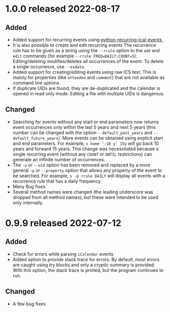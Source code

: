 # 1.0.0 released 2022-08-17

## Added

* Added support for recurring events using [python-recurring-ical-events ](https://github.com/niccokunzmann/python-recurring-ical-events). 
* It is also possible to create and edit recurring events The recurrence rule has to be given as a string using the `--rrule` option to the `add` and `edit` commands (for example `--rrule FREQ=DAILY;COUNT=5`). Editing/deleting modifies/deletes all occurrences of the event. To delete a single occurrence, use `--exdate`.
* Added support for creating/editing events using raw ICS text. This is mainly for properties (like `attendee` and `comment`) that are not available as command line options.
* If duplicate UIDs are found, they are de-duplicated and the calendar is opened in read only mode. Editing a file with multiple UIDs is dangerous.

## Changed

* Searching for events without any start or end parameters now returns event occurrences only within the last 5 years and next 5 years (this number can be changed with the option `--default_past_years` and `--default_future_years`). More events can be obtained using explicit start and end parameters. For example, `s home '-10 y' 15y` will go back 10 years and forward 15 years. This change was necessitated because a single recurring event (without any `COUNT` or `UNTIL` restrictions) can generate an infinite number of occurrences.
* The `-u` or `--uid` option has been removed and replaced by a more general `-p` or `--property` option that allows any property of the event to be searched. For example, `s -p rrule DAILY` will display all events with a recurrence rule that has a daily frequency.
* Many Bug fixes.
* Several method names were changed (the leading underscore was dropped from all method names), but these were intended to be used only internally. 

# 0.9.9 released 2022-07-12

## Added

* Check for errors while parsing `iCalendar` events
* Added option to provide stack trace for errors. By default, most errors are caught using try blocks and only a cryptic summary is provided. With this option, the stack trace is printed, but the program continues to run.

## Changed

* A few bug fixes

